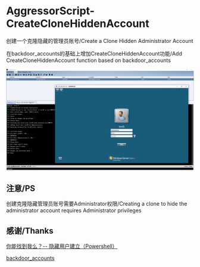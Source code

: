 # AggressorScript-CreateCloneHiddenAccount
创建一个克隆隐藏的管理员账号/Create a Clone Hidden Administrator Account

在backdoor_accounts的基础上增加CreateCloneHiddenAccount功能/Add CreateCloneHiddenAccount function based on backdoor_accounts

![](pic/TIM图片20190810231132.png)

## 注意/PS
创建克隆隐藏管理员账号需要Administrator权限/Creating a clone to hide the administrator account requires Administrator privileges

## 感谢/Thanks

[你能找到我么？-- 隐藏用户建立（Powershell）](https://evi1cg.me/archives/UserClone.html)


[backdoor_accounts](https://github.com/michalkoczwara/aggressor_scripts_collection/blob/master/backdoor_accounts.cna)
